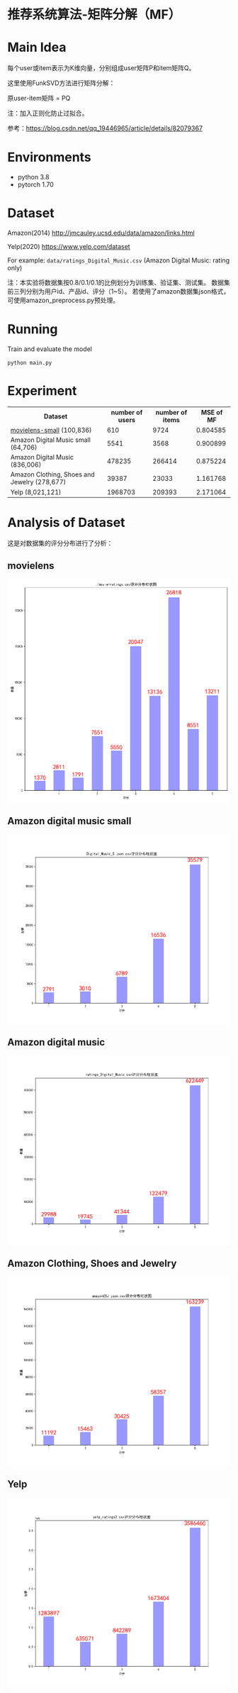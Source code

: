 
# 推荐系统算法-矩阵分解（MF）

# Main Idea

每个user或item表示为K维向量，分别组成user矩阵P和item矩阵Q。

这里使用FunkSVD方法进行矩阵分解：

原user-item矩阵 = PQ

注：加入正则化防止过拟合。

参考：https://blog.csdn.net/qq_19446965/article/details/82079367

# Environments
+ python 3.8
+ pytorch 1.70

# Dataset

Amazon(2014) http://jmcauley.ucsd.edu/data/amazon/links.html

Yelp(2020) https://www.yelp.com/dataset

For example:
`data/ratings_Digital_Music.csv` (Amazon Digital Music: rating only)

注：本实验将数据集按0.8/0.1/0.1的比例划分为训练集、验证集、测试集。
数据集前三列分别为用户id、产品id、评分（1~5）。
若使用了amazon数据集json格式，可使用amazon_preprocess.py预处理。

# Running
Train and evaluate the model
```
python main.py
```

# Experiment
<table align="center">
    <tr>
        <th>Dataset</th>
        <th>number of users</th>
        <th>number of items</th>
        <th>MSE of MF</th>
    </tr>
    <tr>
        <td><a href="http://files.grouplens.org/datasets/movielens/ml-latest-small.zip">movielens-small</a> (100,836)</td>
        <td>610</td>
        <td>9724</td>
        <td>0.804585</td>
    </tr>
    <tr>
        <td>Amazon Digital Music small (64,706)</td>
        <td>5541</td>
        <td>3568</td>
        <td>0.900899</td>
    </tr>
    <tr>
        <td>Amazon Digital Music (836,006)</td>
        <td>478235</td>
        <td>266414</td>
        <td>0.875224</td>
    </tr>
    <tr>
        <td>Amazon Clothing, Shoes and Jewelry (278,677)</td>
        <td>39387</td>
        <td>23033</td>
        <td>1.161768</td>
    </tr>
    <tr>
        <td>Yelp (8,021,121)</td>
        <td>1968703</td>
        <td>209393</td>
        <td>2.171064</td>
    </tr>
</table>

# Analysis of Dataset

这是对数据集的评分分布进行了分析：
## movielens
<img src="data/image/movielens.png" align="middle">

## Amazon digital music small
<img src="data/image/amazon_music_5.png" align="middle">

## Amazon digital music
<img src="data/image/amazon_digital_music.png" align="middle">

## Amazon Clothing, Shoes and Jewelry
<img src="data/image/amazon_CSJ.png" align="middle">

## Yelp
<img src="data/image/yelp_rating.png" align="middle">